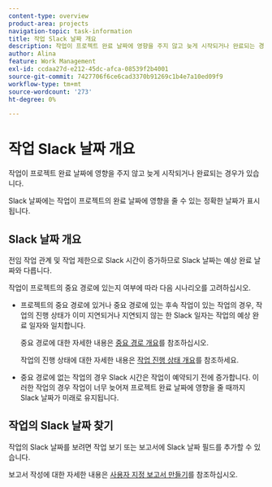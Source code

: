 ```yaml
---
content-type: overview
product-area: projects
navigation-topic: task-information
title: 작업 Slack 날짜 개요
description: 작업이 프로젝트 완료 날짜에 영향을 주지 않고 늦게 시작되거나 완료되는 경우가 있습니다. Slack 날짜에는 작업이 프로젝트의 완료 날짜에 영향을 줄 수 있는 정확한 날짜가 표시됩니다.
author: Alina
feature: Work Management
exl-id: ccdaa27d-e212-45dc-afca-08539f2b4001
source-git-commit: 7427706f6ce6cad3370b91269c1b4e7a10ed09f9
workflow-type: tm+mt
source-wordcount: '273'
ht-degree: 0%

---
```


# 작업 Slack 날짜 개요

작업이 프로젝트 완료 날짜에 영향을 주지 않고 늦게 시작되거나 완료되는 경우가 있습니다.

Slack 날짜에는 작업이 프로젝트의 완료 날짜에 영향을 줄 수 있는 정확한 날짜가 표시됩니다.

## Slack 날짜 개요

전임 작업 관계 및 작업 제한으로 Slack 시간이 증가하므로 Slack 날짜는 예상 완료 날짜와 다릅니다.

작업이 프로젝트의 중요 경로에 있는지 여부에 따라 다음 시나리오를 고려하십시오.

* 프로젝트의 중요 경로에 있거나 중요 경로에 있는 후속 작업이 있는 작업의 경우, 작업의 진행 상태가 이미 지연되거나 지연되지 않는 한 Slack 일자는 작업의 예상 완료 일자와 일치합니다.

  중요 경로에 대한 자세한 내용은 [중요 경로 개요](../../../manage-work/tasks/manage-tasks/critical-path.md)를 참조하십시오.

  작업의 진행 상태에 대한 자세한 내용은 [작업 진행 상태 개요](../../../manage-work/tasks/task-information/task-progress-status.md)를 참조하세요.

* 중요 경로에 없는 작업의 경우 Slack 시간은 작업이 예약되기 전에 증가합니다. 이러한 작업의 경우 작업이 너무 늦어져 프로젝트 완료 날짜에 영향을 줄 때까지 Slack 날짜가 미래로 유지됩니다.

## 작업의 Slack 날짜 찾기

작업의 Slack 날짜를 보려면 작업 보기 또는 보고서에 Slack 날짜 필드를 추가할 수 있습니다.

보고서 작성에 대한 자세한 내용은 [사용자 지정 보고서 만들기](../../../reports-and-dashboards/reports/creating-and-managing-reports/create-custom-report.md)를 참조하십시오.
